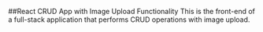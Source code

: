 ##React CRUD App with Image Upload Functionality
This is the front-end of a full-stack application that performs CRUD operations with image upload.
